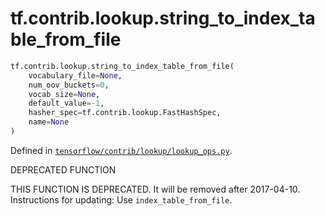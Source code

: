 <div itemscope itemtype="http://developers.google.com/ReferenceObject">
<meta itemprop="name" content="tf.contrib.lookup.string_to_index_table_from_file" />
<meta itemprop="path" content="Stable" />
</div>

# tf.contrib.lookup.string_to_index_table_from_file

``` python
tf.contrib.lookup.string_to_index_table_from_file(
    vocabulary_file=None,
    num_oov_buckets=0,
    vocab_size=None,
    default_value=-1,
    hasher_spec=tf.contrib.lookup.FastHashSpec,
    name=None
)
```



Defined in [`tensorflow/contrib/lookup/lookup_ops.py`](https://www.tensorflow.org/code/tensorflow/contrib/lookup/lookup_ops.py).

DEPRECATED FUNCTION

THIS FUNCTION IS DEPRECATED. It will be removed after 2017-04-10.
Instructions for updating:
Use `index_table_from_file`.